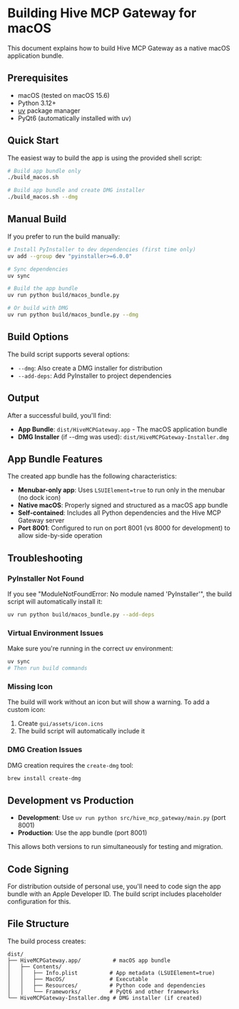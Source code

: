 # Building Hive MCP Gateway for macOS

This document explains how to build Hive MCP Gateway as a native macOS application bundle.

## Prerequisites

- macOS (tested on macOS 15.6)
- Python 3.12+
- [uv](https://github.com/astral-sh/uv) package manager
- PyQt6 (automatically installed with uv)

## Quick Start

The easiest way to build the app is using the provided shell script:

```bash
# Build app bundle only
./build_macos.sh

# Build app bundle and create DMG installer
./build_macos.sh --dmg
```

## Manual Build

If you prefer to run the build manually:

```bash
# Install PyInstaller to dev dependencies (first time only)
uv add --group dev "pyinstaller>=6.0.0"

# Sync dependencies
uv sync

# Build the app bundle
uv run python build/macos_bundle.py

# Or build with DMG
uv run python build/macos_bundle.py --dmg
```

## Build Options

The build script supports several options:

- `--dmg`: Also create a DMG installer for distribution
- `--add-deps`: Add PyInstaller to project dependencies

## Output

After a successful build, you'll find:

- **App Bundle**: `dist/HiveMCPGateway.app` - The macOS application bundle
- **DMG Installer** (if --dmg was used): `dist/HiveMCPGateway-Installer.dmg`

## App Bundle Features

The created app bundle has the following characteristics:

- **Menubar-only app**: Uses `LSUIElement=true` to run only in the menubar (no dock icon)
- **Native macOS**: Properly signed and structured as a macOS app bundle
- **Self-contained**: Includes all Python dependencies and the Hive MCP Gateway server
- **Port 8001**: Configured to run on port 8001 (vs 8000 for development) to allow side-by-side operation

## Troubleshooting

### PyInstaller Not Found

If you see "ModuleNotFoundError: No module named 'PyInstaller'", the build script will automatically install it:

```bash
uv run python build/macos_bundle.py --add-deps
```

### Virtual Environment Issues

Make sure you're running in the correct uv environment:

```bash
uv sync
# Then run build commands
```

### Missing Icon

The build will work without an icon but will show a warning. To add a custom icon:

1. Create `gui/assets/icon.icns`
2. The build script will automatically include it

### DMG Creation Issues

DMG creation requires the `create-dmg` tool:

```bash
brew install create-dmg
```

## Development vs Production

- **Development**: Use `uv run python src/hive_mcp_gateway/main.py` (port 8001)
- **Production**: Use the app bundle (port 8001)

This allows both versions to run simultaneously for testing and migration.

## Code Signing

For distribution outside of personal use, you'll need to code sign the app bundle with an Apple Developer ID. The build script includes placeholder configuration for this.

## File Structure

The build process creates:

```
dist/
├── HiveMCPGateway.app/          # macOS app bundle
│   ├── Contents/
│   │   ├── Info.plist          # App metadata (LSUIElement=true)
│   │   ├── MacOS/              # Executable
│   │   ├── Resources/          # Python code and dependencies
│   │   └── Frameworks/         # PyQt6 and other frameworks
└── HiveMCPGateway-Installer.dmg # DMG installer (if created)
```